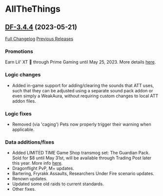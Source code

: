 # AllTheThings

## [DF-3.4.4](https://github.com/DFortun81/AllTheThings/tree/DF-3.4.4) (2023-05-21)
[Full Changelog](https://github.com/DFortun81/AllTheThings/compare/DF-3.4.3...DF-3.4.4) [Previous Releases](https://github.com/DFortun81/AllTheThings/releases)


### Promotions

Earn Lil' XT 🤖 through Prime Gaming until May 25, 2023. More details [here](https://worldofwarcraft.blizzard.com/en-us/news/23938292).


### Logic changes

- Added in-game support for adding/clearing the sounds that ATT uses, such that they can be adjusted using a separate sound pack addon or even simply a WeakAura, without requiring custom changes to local ATT addon files.


### Logic fixes

- Removed (via 'caging') Pets now properly trigger their warning when applicable.


### Data additions/fixes

- Added LIMITED TIME Game Shop transmog set: The Guardian Pack. Sold for $8 until May 31st, will be available through Trading Post later this year. More info [here](https://www.wowhead.com/news/the-guardian-pack-medivh-inspired-transmog-set-on-in-game-shop-through-may-31st-332760).
- Dragonflight PvP, M+ updates.
- Bartering, Fryrakk Assaults, Researchers Under Fire scenario updates.
- Renown updates.
- Updated some old raids to current standards.
- Other fixes.
